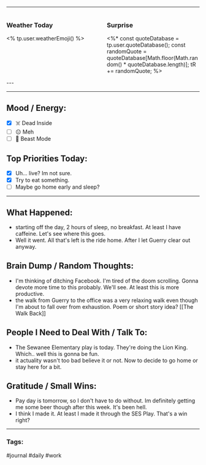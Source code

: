 
---

<div style="display: flex; justify-content: space-between; align-items: flex-start;">
  <div style="width: 48%;">
    <h3>Weather Today</h3>
    <p><% tp.user.weatherEmoji() %></p>
  </div>
  <div style="width: 48%;">
    <h3>Surprise</h3>
    <p><%*
      const quoteDatabase = tp.user.quoteDatabase();
      const randomQuote = quoteDatabase[Math.floor(Math.random() * quoteDatabase.length)];
      tR += randomQuote;
    %></p>
  </div>
</div>
---

---

## Mood / Energy:
- [x] ☠️ Dead Inside
- [ ] 😐 Meh
- [ ] 💪 Beast Mode

## Top Priorities Today:
- [x] Uh... live? Im not sure. 
- [x] Try to eat something. 
- [ ] Maybe go home early and sleep?

---

## What Happened:
- starting off the day, 2 hours of sleep, no breakfast. At least I have caffeine. Let's see where this goes. 
- Well it went. All that's left is the ride home. After I let Guerry clear out anyway. 

## Brain Dump / Random Thoughts:
- I'm thinking of ditching Facebook. I'm tired of the doom scrolling. Gonna devote more time to this probably. We'll see. At least this is more productive. 
- the walk from Guerry to the office was a very relaxing walk even though I'm about to fall over from exhaustion. Poem or short story idea? [[The Walk Back]]

## People I Need to Deal With / Talk To:
- The Sewanee Elementary play is today. They're doing the Lion King. Which.. well this is gonna be fun. 
- it actuality wasn't too bad believe it or not. Now to decide to go home or stay here for a bit. 

## Gratitude / Small Wins:
- Pay day is tomorrow, so I don't have to do without. Im definitely getting me some beer though after this week. It's been hell. 
- I think I made it. At least I made it through the SES Play. That's a win right?

---

### Tags:
#journal #daily #work 